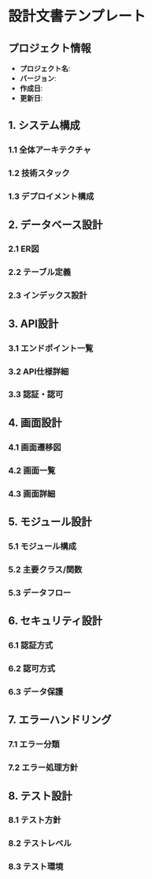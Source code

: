 # 設計文書テンプレート

## プロジェクト情報
- **プロジェクト名**: 
- **バージョン**: 
- **作成日**: 
- **更新日**: 

## 1. システム構成

### 1.1 全体アーキテクチャ

### 1.2 技術スタック

### 1.3 デプロイメント構成

## 2. データベース設計

### 2.1 ER図

### 2.2 テーブル定義

### 2.3 インデックス設計

## 3. API設計

### 3.1 エンドポイント一覧

### 3.2 API仕様詳細

### 3.3 認証・認可

## 4. 画面設計

### 4.1 画面遷移図

### 4.2 画面一覧

### 4.3 画面詳細

## 5. モジュール設計

### 5.1 モジュール構成

### 5.2 主要クラス/関数

### 5.3 データフロー

## 6. セキュリティ設計

### 6.1 認証方式

### 6.2 認可方式

### 6.3 データ保護

## 7. エラーハンドリング

### 7.1 エラー分類

### 7.2 エラー処理方針

## 8. テスト設計

### 8.1 テスト方針

### 8.2 テストレベル

### 8.3 テスト環境
